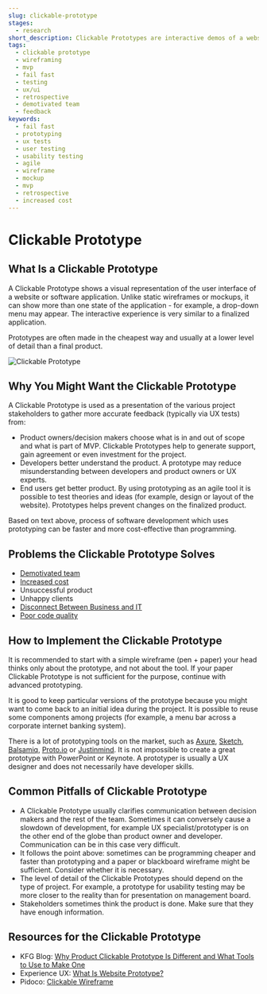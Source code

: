 ```yaml
---
slug: clickable-prototype
stages:
  - research
short_description: Clickable Prototypes are interactive demos of a website or software application. These are often used to gather feedback early in the project lifecycle, before the project goes into the final stage of development.
tags:
  - clickable prototype
  - wireframing
  - mvp
  - fail fast
  - testing
  - ux/ui
  - retrospective
  - demotivated team
  - feedback
keywords:
  - fail fast
  - prototyping
  - ux tests
  - user testing
  - usability testing
  - agile
  - wireframe
  - mockup
  - mvp
  - retrospective
  - increased cost
---
```


# Clickable Prototype

## What Is a Clickable Prototype

A Clickable Prototype shows a visual representation of the user interface of a website or software application. Unlike static wireframes or mockups, it can show more than one state of the application - for example, a drop-down menu may appear. The interactive experience is very similar to a finalized application.

Prototypes are often made in the cheapest way and usually at a lower level of detail than a final product.

![Clickable Prototype](/files/clickable_prototype.gif)

## Why You Might Want the Clickable Prototype

A Clickable Prototype is used as a presentation of the various project stakeholders to gather more accurate feedback (typically via UX tests) from:

-   Product owners/decision makers choose what is in and out of scope and what is part of MVP. Clickable Prototypes help to generate support, gain agreement or even investment for the project.
-   Developers better understand the product. A prototype may reduce misunderstanding between developers and product owners or UX experts.
-   End users get better product. By using prototyping as an agile tool it is possible to test theories and ideas (for example, design or layout of the website). Prototypes helps prevent changes on the finalized product.

Based on text above, process of software development which uses prototyping can be faster and more cost-effective than programming.

## Problems the Clickable Prototype Solves

-   [Demotivated team](/problems/demotivated-team)
-   [Increased cost](/problems/increased-cost)
-   Unsuccessful product
-   Unhappy clients
-   [Disconnect Between Business and IT](/problems/disconnect-between-business-and-it)
-   [Poor code quality](/problems/poor-code-quality)

## How to Implement the Clickable Prototype

It is recommended to start with a simple wireframe (pen + paper) your head thinks only about the prototype, and not about the tool. If your paper Clickable Prototype is not sufficient for the purpose, continue with advanced prototyping.

It is good to keep particular versions of the prototype because you might want to come back to an initial idea during the project. It is possible to reuse some components among projects (for example, a menu bar across a corporate internet banking system).

There is a lot of prototyping tools on the market, such as [Axure](https://www.axure.com/), [Sketch](https://www.sketchapp.com/), [Balsamiq](https://balsamiq.com/), [Proto.io](https://proto.io/) or [Justinmind](https://www.justinmind.com/). It is not impossible to create a great prototype with PowerPoint or Keynote. A prototyper is usually a UX designer and does not necessarily have developer skills.

## Common Pitfalls of Clickable Prototype

-   A Clickable Prototype usually clarifies communication between decision makers and the rest of the team. Sometimes it can conversely cause a slowdown of development, for example UX specialist/prototyper is on the other end of the globe than product owner and developer. Communication can be in this case very difficult.
-   It follows the point above: sometimes can be programming cheaper and faster than prototyping and a paper or blackboard wireframe might be sufficient. Consider whether it is necessary.
-   The level of detail of the Clickable Prototypes should depend on the type of project. For example, a prototype for usability testing may be more closer to the reality than for presentation on management board.
-   Stakeholders sometimes think the product is done. Make sure that they have enough information.

## Resources for the Clickable Prototype

-   KFG Blog: [Why Product Clickable Prototype Is Different and What Tools to Use to Make One](https://kfginternational.com/blog/product-clickable-prototype/)
-   Experience UX: [What Is Website Prototype?](https://www.experienceux.co.uk/faqs/what-is-a-website-prototype/)
-   Pidoco: [Clickable Wireframe](https://pidoco.com/en/help/ux/clickable-wireframe)
